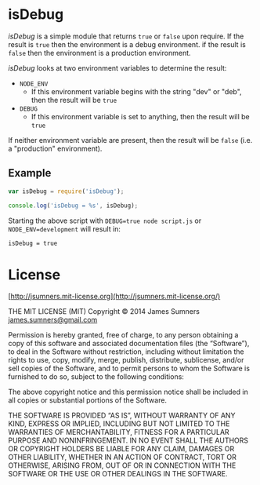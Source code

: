 # isDebug

*isDebug* is a simple module that returns `true` or `false` upon require.
If the result is `true` then the environment is a debug environment.
if the result is `false` then the environment is a production environment.

*isDebug* looks at two environment variables to determine the result:

* `NODE_ENV`
  * If this environment variable begins with the string "dev" or "deb",
    then the result will be `true`
* `DEBUG`
  * If this environment variable is set to anything, then the result will
    be `true`

If neither environment variable are present, then the result will be
`false` (i.e. a "production" environment).

## Example

```javascript
var isDebug = require('isDebug');

console.log('isDebug = %s', isDebug);
```

Starting the above script with `DEBUG=true node script.js`
or `NODE_ENV=development` will result in:

```bash
isDebug = true
```

# License

[http://jsumners.mit-license.org](http://jsumners.mit-license.org/)

THE MIT LICENSE (MIT) Copyright © 2014 James Sumners james.sumners@gmail.com

Permission is hereby granted, free of charge, to any person obtaining a copy of this software and associated documentation files (the “Software”), to deal in the Software without restriction, including without limitation the rights to use, copy, modify, merge, publish, distribute, sublicense, and/or sell copies of the Software, and to permit persons to whom the Software is furnished to do so, subject to the following conditions:

The above copyright notice and this permission notice shall be included in all copies or substantial portions of the Software.

THE SOFTWARE IS PROVIDED “AS IS”, WITHOUT WARRANTY OF ANY KIND, EXPRESS OR IMPLIED, INCLUDING BUT NOT LIMITED TO THE WARRANTIES OF MERCHANTABILITY, FITNESS FOR A PARTICULAR PURPOSE AND NONINFRINGEMENT. IN NO EVENT SHALL THE AUTHORS OR COPYRIGHT HOLDERS BE LIABLE FOR ANY CLAIM, DAMAGES OR OTHER LIABILITY, WHETHER IN AN ACTION OF CONTRACT, TORT OR OTHERWISE, ARISING FROM, OUT OF OR IN CONNECTION WITH THE SOFTWARE OR THE USE OR OTHER DEALINGS IN THE SOFTWARE.
